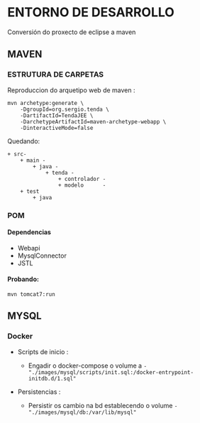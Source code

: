 # ENTORNO DE DESARROLLO
Conversión do proxecto de eclipse a maven
## MAVEN
### ESTRUTURA DE CARPETAS
Reproduccion do arquetipo web de maven :
````
mvn archetype:generate \
    -DgroupId=org.sergio.tenda \
    -DartifactId=TendaJEE \
    -DarchetypeArtifactId=maven-archetype-webapp \
    -DinteractiveMode=false
````
Quedando:

````
+ src-
    + main -
        + java - 
            + tenda - 
                + controlador - 
                + modelo      -
    + test
        + java
````
### POM
#### Dependencias

- Webapi
- MysqlConnector
- JSTL

#### Probando:

````
mvn tomcat7:run
````
## MYSQL
### Docker
- Scripts de inicio :
  - Engadir o docker-compose o volume a `- "./images/mysql/scripts/init.sql:/docker-entrypoint-initdb.d/1.sql"`
    
- Persistencias :
  - Persistir os cambio na bd establecendo o volume `- "./images/mysql/db:/var/lib/mysql"`
    


